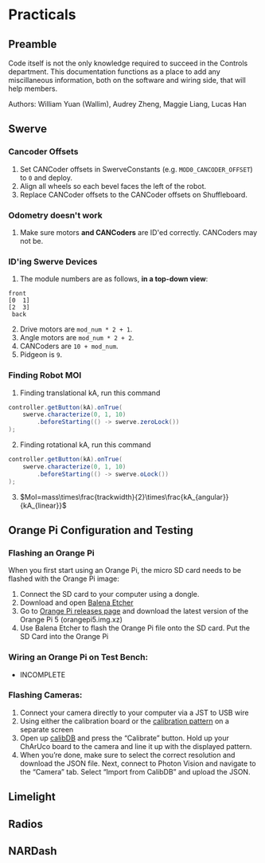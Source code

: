 # Practicals

## Preamble
Code itself is not the only knowledge required to succeed in the Controls department. 
This documentation functions as a place to add any miscillaneous information, both on the software and wiring side, that will help members.

Authors: William Yuan (Wallim), Audrey Zheng, Maggie Liang, Lucas Han

## Swerve

### Cancoder Offsets
1. Set CANCoder offsets in SwerveConstants (e.g. `MOD0_CANCODER_OFFSET`) to `0` and deploy.
2. Align all wheels so each bevel faces the left of the robot.
3. Replace CANCoder offsets to the CANCoder offsets on Shuffleboard.

### Odometry doesn't work
1. Make sure motors __and CANCoders__ are ID'ed correctly. CANCoders may not be.

### ID'ing Swerve Devices
1. The module numbers are as follows, __in a top-down view__:
```
front
[0  1]
[2  3]
 back
```
2. Drive motors are `mod_num * 2 + 1`.
3. Angle motors are `mod_num * 2 + 2`.
4. CANCoders are `10 + mod_num`.
5. Pidgeon is `9`.

### Finding Robot MOI
1. Finding translational kA, run this command
```java
controller.getButton(kA).onTrue(
    swerve.characterize(0, 1, 10)
        .beforeStarting(() -> swerve.zeroLock())
);
```
2. Finding rotational kA, run this command
```java
controller.getButton(kA).onTrue(
    swerve.characterize(0, 1, 10)
        .beforeStarting(() -> swerve.oLock())
);
```
3. $MoI=mass\times\frac{trackwidth}{2}\times\frac{kA_{angular}}{kA_{linear}}$

## Orange Pi Configuration and Testing 
### Flashing an Orange Pi
<p>When you first start using an Orange Pi, the micro SD card needs to be flashed with the Orange Pi image:</p>

1. Connect the SD card to your computer using a dongle.
2. Download and open [Balena Etcher](https://etcher.balena.io/)
3. Go to [Orange Pi releases page](https://github.com/PhotonVision/photonvision/releases) and download the latest version of the Orange Pi 5 (orangepi5.img.xz)
4. Use Balena Etcher to flash the Orange Pi file onto the SD card. Put the SD Card into the Orange Pi

### Wiring an Orange Pi on Test Bench:
- INCOMPLETE

### Flashing Cameras:
1. Connect your camera directly to your computer via a JST to USB wire
2. Using either the calibration board or the [calibration pattern](https://www.calibdb.net/board.png) on a separate screen
3. Open up [calibDB](https://www.calibdb.net) and press the “Calibrate” button. Hold up your ChArUco board to the camera and line it up with the displayed pattern.
4. When you’re done, make sure to select the correct resolution and download the JSON file. Next, connect to Photon Vision and navigate to the “Camera” tab. Select “Import from CalibDB” and upload the JSON. 


## Limelight


## Radios


## NARDash

